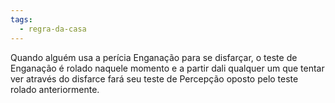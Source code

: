 ```yaml
---
tags:
  - regra-da-casa
---
```

Quando alguém usa a perícia Enganação para se disfarçar, o teste de Enganação é rolado naquele momento e a partir dali qualquer um que tentar ver através do disfarce fará seu teste de Percepção oposto pelo teste rolado anteriormente.
